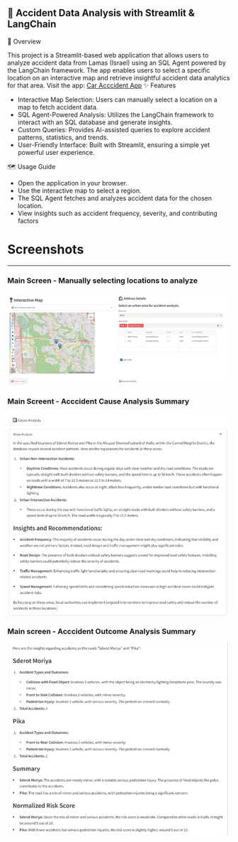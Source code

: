 🚦 Accident Data Analysis with Streamlit & LangChain
---
📌 Overview

This project is a Streamlit-based web application that allows users to analyze accident data from Lamas (Israel) using an SQL Agent powered by the LangChain framework. The app enables users to select a specific location on an interactive map and retrieve insightful accident data analytics for that area.
Visit the app: [Car Acccident App](https://caraccidents.streamlit.app/)
✨ Features
- Interactive Map Selection: Users can manually select a location on a map to fetch accident data.
- SQL Agent-Powered Analysis: Utilizes the LangChain framework to interact with an SQL database and generate insights.
- Custom Queries: Provides AI-assisted queries to explore accident patterns, statistics, and trends.
- User-Friendly Interface: Built with Streamlit, ensuring a simple yet powerful user experience.

🗺️ Usage Guide
- Open the application in your browser.
- Use the interactive map to select a region.
- The SQL Agent fetches and analyzes accident data for the chosen location.
- View insights such as accident frequency, severity, and contributing factors

# Screenshots
---
### Main Screen - Manually selecting locations to analyze
![Main screen - Manually choosing locations](screen_1.JPG)

### Main Screent - Acccident Cause Analysis Summary
![Main screen - Acccident Cause Analysis Summary](screen_2.JPG)

### Main screen - Acccident Outcome Analysis Summary
![Main screen - Acccident Outcome Analysis Summary](screen_3.JPG)
